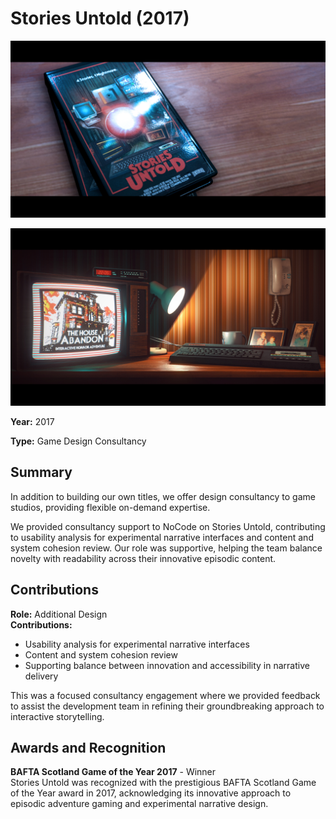 # Stories Untold (2017)

![Stories Untold Screenshot 1](2017_stories_untold_screenshot1.jpg)

![Stories Untold Screenshot 2](2017_stories_untold_screenshot2.jpg)

**Year:** 2017  

**Type:** Game Design Consultancy  

## Summary

In addition to building our own titles, we offer design consultancy to game studios, providing flexible on-demand expertise.

We provided consultancy support to NoCode on Stories Untold, contributing to usability analysis for experimental narrative interfaces and content and system cohesion review. Our role was supportive, helping the team balance novelty with readability across their innovative episodic content.

## Contributions

**Role:** Additional Design  
**Contributions:** 
- Usability analysis for experimental narrative interfaces
- Content and system cohesion review
- Supporting balance between innovation and accessibility in narrative delivery

This was a focused consultancy engagement where we provided feedback to assist the development team in refining their groundbreaking approach to interactive storytelling.

## Awards and Recognition

**BAFTA Scotland Game of the Year 2017** - Winner  
Stories Untold was recognized with the prestigious BAFTA Scotland Game of the Year award in 2017, acknowledging its innovative approach to episodic adventure gaming and experimental narrative design.